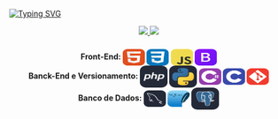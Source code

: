 [![Typing SVG](https://readme-typing-svg.herokuapp.com/?color=5DB5E6&size=35&center=true&vCenter=true&width=1000&lines=Douglas+Guilherme+/+Data+Inter+at+ModalGR+:%29)](https://git.io/typing-svg)
<div align="center">
  <a href="https://github.com/douglas074">
        <img height="180em" src="https://github-readme-stats.vercel.app/api/top-langs/?username=douglas074&layout=compact&langs_count=7&theme=holi"/>
        <img height="180em" src="https://github-readme-stats.vercel.app/api?username=douglas074&show_icons=true&theme=holi&include_all_commits=true&count_private=true"/>
  </a>
        <h3></h3>
      <div>
        <h4>Front-End:
        <img align="center" alt="Douglas-HTML" height="30" width="40" src="https://github.com/tandpfun/skill-icons/blob/main/icons/HTML.svg">
        <img align="center" alt="Douglas-CSS" height="30" width="40" src="https://github.com/tandpfun/skill-icons/blob/main/icons/CSS.svg">
        <img align="center" alt="Douglas-Js" height="30" width="40" src="https://github.com/tandpfun/skill-icons/blob/main/icons/JavaScript.svg">
        <img align="center" alt="Douglas-Bootstrap" height="30" width="40" src='https://github.com/tandpfun/skill-icons/blob/main/icons/Bootstrap.svg'>
        <br>Banck-End e Versionamento:
        <img align="center" alt="Douglas-PHP" height="40" width="50" src='https://github.com/tandpfun/skill-icons/blob/main/icons/PHP-Dark.svg'>
        <img align="center" alt="Douglas-Python" height="40" width="50" src='https://github.com/tandpfun/skill-icons/blob/main/icons/Python-Dark.svg'>
        <img align="center" alt="Douglas-c#" height="30" width="40" src='https://github.com/tandpfun/skill-icons/blob/main/icons/CS.svg'>
        <img align="center" alt="Douglas-C" height="30" width="40" src='https://github.com/tandpfun/skill-icons/blob/main/icons/C.svg'>
        <img align="center" alt="Douglas-Git" height="30" width="40" src='https://github.com/tandpfun/skill-icons/blob/main/icons/Git.svg'>
        <br>Banco de Dados:
        <img align="center" alt="Douglas-MySQL" height="30" width="40" src='https://github.com/tandpfun/skill-icons/blob/main/icons/MySQL-Dark.svg'>
        <img align="center" alt="Douglas-SQLite" height="30" width="40" src='https://github.com/tandpfun/skill-icons/blob/main/icons/SQLite.svg'>
        <img align="center" alt="Douglas-SQLite" height="40" width="50" src='https://github.com/tandpfun/skill-icons/blob/main/icons/PostgreSQL-Dark.svg'>
          </h4>
        </div>
     <div>
</div>

